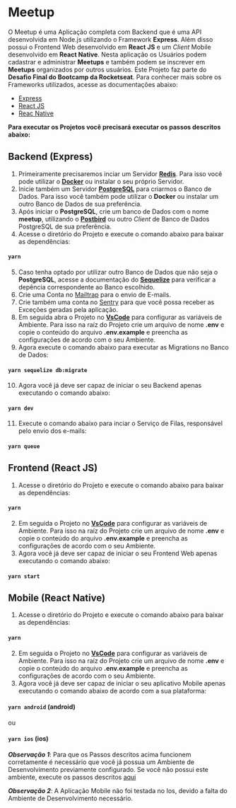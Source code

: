 # Meetup
O Meetup é uma Aplicação completa com Backend que é uma API desenvolvida em Node.js utilizando o Framework **Express**. Além disso possui o Frontend Web desenvolvido em **React JS** e um *Client* Mobile desenvolvido em **React Native**. Nesta aplicação os Usuários podem cadastrar e administrar **Meetups** e também podem se inscrever em **Meetups** organizados por outros usuários. Este Projeto faz parte do **Desafio Final do Bootcamp da Rocketseat**. Para conhecer mais sobre os Frameworks utilizados, acesse as documentações abaixo:

- [Express](https://expressjs.com/)
- [React JS](https://reactjs.org/)
- [Reac Native](https://facebook.github.io/react-native/)

**Para executar os Projetos você precisará executar os passos descritos abaixo:**

## Backend (Express)

1. Primeiramente precisaremos inciar um Servidor **[Redis](https://redis.io/)**. Para isso você pode utilizar o **[Docker](https://www.docker.com/)** ou instalar o seu próprio Servidor.
2. Inicie também um Servidor **[PostgreSQL](https://www.postgresql.org/)** para criarmos o Banco de Dados. Para isso você também pode utilizar o **Docker** ou instalar um outro Banco de Dados de sua preferência.
3. Após iniciar o **PostgreSQL**, crie um banco de Dados com o nome **meetup**, utilizando o **[Postbird](https://snapcraft.io/postbird)** ou outro *Client* de Banco de Dados PostgreSQL de sua preferência.
4. Acesse o diretório do Projeto e execute o comando abaixo para baixar as dependências:
#### `yarn`
5. Caso tenha optado por utilizar outro Banco de Dados que não seja o **PostgreSQL**, acesse a documentação do **[Sequelize](https://sequelize.org/v5/manual/dialects.html)** para verificar a depência correspondente ao Banco escolhido.
6. Crie uma Conta no [Mailtrap](https://mailtrap.io/) para o envio de E-mails.
7. Crie também uma conta no [Sentry](https://sentry.io) para que você possa receber as Exceções geradas pela aplicação.
8. Em seguida abra o Projeto no **[VsCode](https://code.visualstudio.com/)** para configurar as variáveis de Ambiente. Para isso na raíz do Projeto crie um arquivo de nome **.env** e copie o conteúdo do arquivo **.env.example** e preencha as configurações de acordo com o seu Ambiente.
9. Agora execute o comando abaixo para executar as Migrations no Banco de Dados:
#### `yarn sequelize db:migrate`
10. Agora você já deve ser capaz de iniciar o seu Backend apenas executando o comando abaixo:
#### `yarn dev`
11. Execute o comando abaixo para inciar o Serviço de Filas, responsável pelo envio dos e-mails:
#### `yarn queue`

## Frontend (React JS)

1. Acesse o diretório do Projeto e execute o comando abaixo para baixar as dependências:
#### `yarn`
2. Em seguida o Projeto no **[VsCode](https://code.visualstudio.com/)** para configurar as variáveis de Ambiente. Para isso na raíz do Projeto crie um arquivo de nome **.env** e copie o conteúdo do arquivo **.env.example** e preencha as configurações de acordo com o seu Ambiente.
3. Agora você já deve ser capaz de iniciar o seu Frontend Web apenas executando o comando abaixo:
#### `yarn start`

## Mobile (React Native)

1. Acesse o diretório do Projeto e execute o comando abaixo para baixar as dependências:
#### `yarn`
2. Em seguida o Projeto no **[VsCode](https://code.visualstudio.com/)** para configurar as variáveis de Ambiente. Para isso na raíz do Projeto crie um arquivo de nome **.env** e copie o conteúdo do arquivo **.env.example** e preencha as configurações de acordo com o seu Ambiente.
3. Agora você já deve ser capaz de iniciar o seu aplicativo Mobile apenas executando o comando abaixo de acordo com a sua plataforma:
#### `yarn android` (android)
ou
#### `yarn ios` (ios)

***Observação 1***: Para que os Passos descritos acima funcionem corretamente é necessário que você já possua um Ambiente de Desenvolvimento previamente configurado. Se você não possui este ambiente, execute os passos descritos [aqui](https://docs.rocketseat.dev/ambiente-react-native/introducao)

***Observação 2***: A Aplicação Mobile não foi testada no Ios, devido a falta do Ambiente de Desenvolvimento necessário.